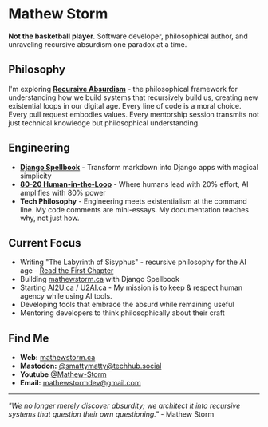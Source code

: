 # Mathew Storm

**Not the basketball player.** Software developer, philosophical author, and unraveling recursive absurdism one paradox at a time.

## Philosophy

I'm exploring **[Recursive Absurdism](https://mathewstorm.ca/philo/the-recursive-absurd/)** - the philosophical framework for understanding how we build systems that recursively build us, creating new existential loops in our digital age. Every line of code is a moral choice. Every pull request embodies values. Every mentorship session transmits not just technical knowledge but philosophical understanding.

## Engineering

- **[Django Spellbook](https://django-spellbook.org/)** - Transform markdown into Django apps with magical simplicity
- **[80-20 Human-in-the-Loop](https://github.com/80-20-Human-In-The-Loop/Community/wiki)** - Where humans lead with 20% effort, AI amplifies with 80% power
- **Tech Philosophy** - Engineering meets existentialism at the command line. My code comments are mini-essays. My documentation teaches why, not just how.

## Current Focus

- Writing "The Labyrinth of Sisyphus" - recursive philosophy for the AI age - [Read the First Chapter](https://mathewstorm.ca/philo/book/Chapter%201%20-%20The%20Arrival/)
- Building [mathewstorm.ca](https://mathewstorm.ca) with Django Spellbook
- Starting [AI2U.ca](https://ai2u.ca) / [U2AI.ca](https://u2ai.ca) - My mission is to keep & respect human agency while using AI tools. 
- Developing tools that embrace the absurd while remaining useful
- Mentoring developers to think philosophically about their craft

## Find Me

- **Web:** [mathewstorm.ca](https://mathewstorm.ca)
- **Mastodon:** [@smattymatty@techhub.social](https://techhub.social/@smattymatty)
- **Youtube** [@Mathew-Storm](https://www.youtube.com/@Mathew-Storm/)
- **Email:** mathewstormdev@gmail.com

---
*"We no longer merely discover absurdity; we architect it into recursive systems that question their own questioning."* - Mathew Storm
